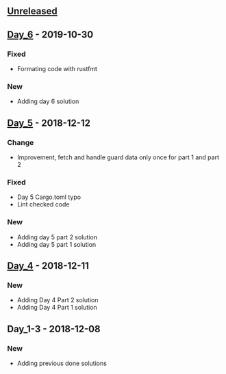 <a name="unreleased"></a>
## [Unreleased]


<a name="Day_6"></a>
## [Day_6] - 2019-10-30
### Fixed
- Formating code with rustfmt

### New
- Adding day 6 solution


<a name="Day_5"></a>
## [Day_5] - 2018-12-12
### Change
- Improvement, fetch and handle guard data only once for part 1 and part 2

### Fixed
- Day 5 Cargo.toml typo
- Lint checked code

### New
- Adding day 5 part 2 solution
- Adding day 5 part 1 solution


<a name="Day_4"></a>
## [Day_4] - 2018-12-11
### New
- Adding Day 4 Part 2 solution
- Adding Day 4 Part 1 solution


<a name="Day_1-3"></a>
## Day_1-3 - 2018-12-08
### New
- Adding previous done solutions


[Unreleased]: https://gitlab.com/linden/advent_of_code-2018/compare/Day_6...HEAD
[Day_6]: https://gitlab.com/linden/advent_of_code-2018/compare/Day_5...Day_6
[Day_5]: https://gitlab.com/linden/advent_of_code-2018/compare/Day_4...Day_5
[Day_4]: https://gitlab.com/linden/advent_of_code-2018/compare/Day_1-3...Day_4
